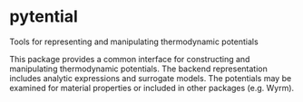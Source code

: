 # pytential
Tools for representing and manipulating thermodynamic potentials

This package provides a common interface for constructing and manipulating thermodynamic potentials. The backend representation includes analytic expressions and surrogate models. The potentials may be examined for material properties or included in other packages (e.g. Wyrm).
